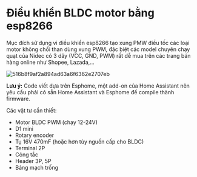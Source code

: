 # Điều khiển BLDC motor bằng esp8266

Mục đích sử dụng vi điều khiển esp8266 tạo xung PMW điều tốc các loại motor không chổi than dùng xung PWM, đặc biệt các model chuyên chạy quạt của Nidec có 3 dây (VCC, GND, PWM) rất dễ mua trên các trang bán hàng online như Shopee, Lazada,...

![516b8f9af2a894ad63a6f6362e2707eb](https://user-images.githubusercontent.com/56484469/130795755-a8e43cad-ace3-4660-a304-ab39391690a2.jpg)

**Lưu ý:** Code viết dựa trên Esphome, một add-on của Home Assistant nên yêu cầu phải có sẵn Home Assistant và Esphome để compile thành firmware.

Các vật tư cần thiết:
* Motor BLDC PWM (chạy 12-24V)
* D1 mini
* Rotary encoder
* Tụ 16V 470mF (hoặc hơn tùy nguồn cấp cho BLDC)
* Terminal 2P
* Công tắc
* Header 3P, 5P
* Bảng mạch trống
